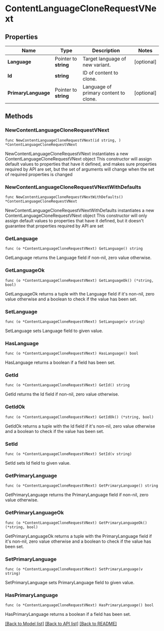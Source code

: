 # ContentLanguageCloneRequestVNext

## Properties

Name | Type | Description | Notes
------------ | ------------- | ------------- | -------------
**Language** | Pointer to **string** | Target language of new variant. | [optional] 
**Id** | **string** | ID of content to clone. | 
**PrimaryLanguage** | Pointer to **string** | Language of primary content to clone. | [optional] 

## Methods

### NewContentLanguageCloneRequestVNext

`func NewContentLanguageCloneRequestVNext(id string, ) *ContentLanguageCloneRequestVNext`

NewContentLanguageCloneRequestVNext instantiates a new ContentLanguageCloneRequestVNext object
This constructor will assign default values to properties that have it defined,
and makes sure properties required by API are set, but the set of arguments
will change when the set of required properties is changed

### NewContentLanguageCloneRequestVNextWithDefaults

`func NewContentLanguageCloneRequestVNextWithDefaults() *ContentLanguageCloneRequestVNext`

NewContentLanguageCloneRequestVNextWithDefaults instantiates a new ContentLanguageCloneRequestVNext object
This constructor will only assign default values to properties that have it defined,
but it doesn't guarantee that properties required by API are set

### GetLanguage

`func (o *ContentLanguageCloneRequestVNext) GetLanguage() string`

GetLanguage returns the Language field if non-nil, zero value otherwise.

### GetLanguageOk

`func (o *ContentLanguageCloneRequestVNext) GetLanguageOk() (*string, bool)`

GetLanguageOk returns a tuple with the Language field if it's non-nil, zero value otherwise
and a boolean to check if the value has been set.

### SetLanguage

`func (o *ContentLanguageCloneRequestVNext) SetLanguage(v string)`

SetLanguage sets Language field to given value.

### HasLanguage

`func (o *ContentLanguageCloneRequestVNext) HasLanguage() bool`

HasLanguage returns a boolean if a field has been set.

### GetId

`func (o *ContentLanguageCloneRequestVNext) GetId() string`

GetId returns the Id field if non-nil, zero value otherwise.

### GetIdOk

`func (o *ContentLanguageCloneRequestVNext) GetIdOk() (*string, bool)`

GetIdOk returns a tuple with the Id field if it's non-nil, zero value otherwise
and a boolean to check if the value has been set.

### SetId

`func (o *ContentLanguageCloneRequestVNext) SetId(v string)`

SetId sets Id field to given value.


### GetPrimaryLanguage

`func (o *ContentLanguageCloneRequestVNext) GetPrimaryLanguage() string`

GetPrimaryLanguage returns the PrimaryLanguage field if non-nil, zero value otherwise.

### GetPrimaryLanguageOk

`func (o *ContentLanguageCloneRequestVNext) GetPrimaryLanguageOk() (*string, bool)`

GetPrimaryLanguageOk returns a tuple with the PrimaryLanguage field if it's non-nil, zero value otherwise
and a boolean to check if the value has been set.

### SetPrimaryLanguage

`func (o *ContentLanguageCloneRequestVNext) SetPrimaryLanguage(v string)`

SetPrimaryLanguage sets PrimaryLanguage field to given value.

### HasPrimaryLanguage

`func (o *ContentLanguageCloneRequestVNext) HasPrimaryLanguage() bool`

HasPrimaryLanguage returns a boolean if a field has been set.


[[Back to Model list]](../README.md#documentation-for-models) [[Back to API list]](../README.md#documentation-for-api-endpoints) [[Back to README]](../README.md)


